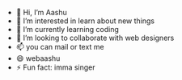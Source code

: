 - 👋 Hi, I’m Aashu
- 👀 I’m interested in learn about new things
- 🌱 I’m currently learning coding
- 💞️ I’m looking to collaborate with web designers
- 📫 you can mail or text me
- 😄 webaashu
- ⚡ Fun fact: imma singer

<!---
aashu0709/aashu0709 is a ✨ special ✨ repository because its `README.md` (this file) appears on your GitHub profile.
You can click the Preview link to take a look at your changes.
--->
